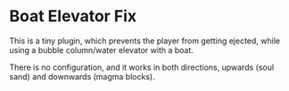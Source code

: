 # Boat Elevator Fix

This is a tiny plugin, which prevents the player from getting ejected, while using a bubble
column/water elevator with a boat.

There is no configuration, and it works in both directions,
upwards (soul sand) and downwards (magma blocks).
